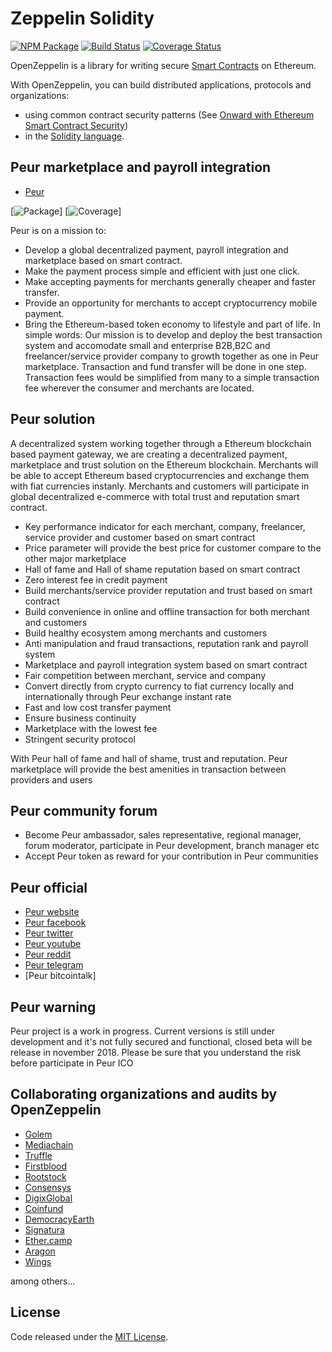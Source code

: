 # Zeppelin Solidity
[![NPM Package](https://img.shields.io/npm/v/zeppelin-solidity.svg?style=flat-square)](https://www.npmjs.org/package/zeppelin-solidity)
[![Build Status](https://img.shields.io/travis/OpenZeppelin/zeppelin-solidity.svg?branch=master&style=flat-square)](https://travis-ci.org/OpenZeppelin/zeppelin-solidity)
[![Coverage Status](https://img.shields.io/coveralls/github/OpenZeppelin/zeppelin-solidity/master.svg?style=flat-square)](https://coveralls.io/github/OpenZeppelin/zeppelin-solidity?branch=master)

OpenZeppelin is a library for writing secure [Smart Contracts](https://en.wikipedia.org/wiki/Smart_contract) on Ethereum.

With OpenZeppelin, you can build distributed applications, protocols and organizations:
- using common contract security patterns (See [Onward with Ethereum Smart Contract Security](https://medium.com/bitcorps-blog/onward-with-ethereum-smart-contract-security-97a827e47702#.y3kvdetbz))
- in the [Solidity language](http://solidity.readthedocs.io/en/develop/).

## Peur marketplace and payroll integration
- [Peur](https://peur.io)

[![Package](https://img.shields.io/github/package-json/v/badges/shields.svg)]
[![Coverage](https://img.shields.io/codecov/c/github/codecov/example-python.svg)]


Peur is on a mission to:
- Develop a global decentralized payment, payroll integration and marketplace based on smart contract.
- Make the payment process simple and efficient with just one click.
- Make accepting payments for merchants generally cheaper and faster transfer.
- Provide an opportunity for merchants to accept cryptocurrency mobile payment.
- Bring the Ethereum-based token economy to lifestyle and part of life.
In simple words:
Our mission is to develop and deploy the best transaction system and accomodate small and enterprise B2B,B2C and freelancer/service provider company to growth together as one in Peur marketplace.
Transaction and fund transfer will be done in one step.
Transaction fees would be simplified from many to a simple transaction fee wherever the consumer and merchants are located.

## Peur solution

A decentralized system working together through a Ethereum blockchain based payment gateway, we are creating a decentralized payment, marketplace and trust solution on the Ethereum blockchain.
Merchants will be able to accept Ethereum based cryptocurrencies and exchange them with fiat currencies instanly. 
Merchants and customers will participate in global decentralized e-commerce with total trust and reputation smart contract.

- Key performance indicator for each merchant, company, freelancer, service provider and customer based on smart contract
- Price parameter will provide the best price for customer compare to the other major marketplace
- Hall of fame and Hall of shame reputation based on smart contract
- Zero interest fee in credit payment
- Build merchants/service provider reputation and trust based on smart contract
- Build convenience in online and offline transaction for both merchant and customers
- Build healthy ecosystem among merchants and customers
- Anti manipulation and fraud transactions, reputation rank and payroll system
- Marketplace and payroll integration system based on smart contract
- Fair competition between merchant, service and company
- Convert directly from crypto currency to fiat currency locally and internationally through Peur exchange instant rate
- Fast and low cost transfer payment
- Ensure business continuity
- Marketplace with the lowest fee
- Stringent security protocol

With Peur hall of fame and hall of shame, trust and reputation. Peur marketplace will provide the best amenities in transaction between providers and users

## Peur community forum

- Become Peur ambassador, sales representative, regional manager, forum moderator, participate in Peur development, branch manager etc
- Accept Peur token as reward for your contribution in Peur communities

## Peur official

- [Peur website](https://peur.io)
- [Peur facebook](https://www.facebook.com/PeurICO/)
- [Peur twitter](https://twitter.com/Peurtoken)
- [Peur youtube](https://www.youtube.com/channel/UCTIHYp1XKQi6dqDf5pdPX6Q/featured?view_as=subscriber)
- [Peur reddit](https://www.reddit.com/user/peuradmin)
- [Peur telegram](https://t.me/peurtelegram)
- [Peur bitcointalk]


## Peur warning

Peur project is a work in progress. Current versions is still under development and it's not fully secured and functional, closed beta will be release in november 2018. Please be sure that you understand the risk before participate in Peur ICO

## Collaborating organizations and audits by OpenZeppelin
- [Golem](https://golem.network/)
- [Mediachain](http://www.mediachain.io/)
- [Truffle](http://truffleframework.com/)
- [Firstblood](http://firstblood.io/)
- [Rootstock](http://www.rsk.co/)
- [Consensys](https://consensys.net/)
- [DigixGlobal](https://www.dgx.io/)
- [Coinfund](https://coinfund.io/)
- [DemocracyEarth](http://democracy.earth/)
- [Signatura](https://signatura.co/)
- [Ether.camp](http://www.ether.camp/)
- [Aragon](https://aragon.one/)
- [Wings](https://wings.ai/)

among others...


## License
Code released under the [MIT License](https://github.com/OpenZeppelin/zeppelin-solidity/blob/master/LICENSE).
